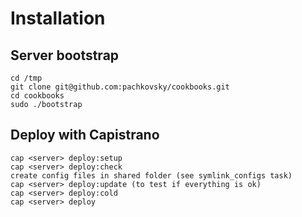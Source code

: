 # Installation

## Server bootstrap

```shell
cd /tmp
git clone git@github.com:pachkovsky/cookbooks.git
cd cookbooks
sudo ./bootstrap
```

## Deploy with Capistrano

```shell
cap <server> deploy:setup
cap <server> deploy:check
create config files in shared folder (see symlink_configs task)
cap <server> deploy:update (to test if everything is ok)
cap <server> deploy:cold
cap <server> deploy
```
